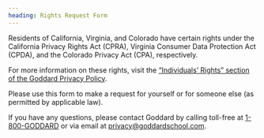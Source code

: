 ```yaml
---
heading: Rights Request Form
---
```

Residents of California, Virginia, and Colorado have certain rights under the California Privacy Rights Act (CPRA), Virginia Consumer Data Protection Act (CPDA), and the Colorado Privacy Act (CPA), respectively.

For more information on these rights, visit the [“Individuals’ Rights” section of the Goddard Privacy Policy](/Home#individual).

Please use this form to make a request for yourself or for someone else (as permitted by applicable law).

If you have any questions, please contact Goddard by calling toll-free at [1-800-GODDARD](tel:1-800-GODDARD) or via email at [privacy@goddardschool.com](mailto:privacy@goddardschool.com).